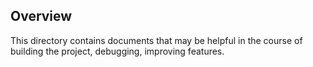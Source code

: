 ## Overview

This directory contains documents that may be helpful in the course of building the project, debugging, improving features. 


